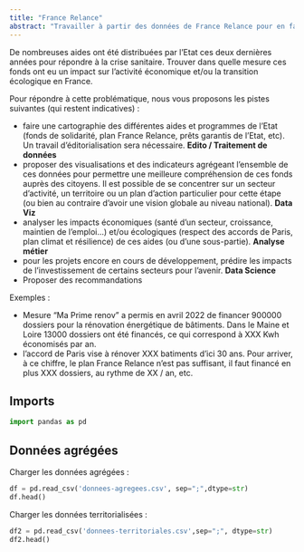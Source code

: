 ```yaml
---
title: "France Relance"
abstract: "Travailler à partir des données de France Relance pour en faire des analyses"
---
```


De nombreuses aides ont été distribuées par l’Etat ces deux dernières années pour répondre à la crise sanitaire. Trouver dans quelle mesure ces fonds ont eu un impact sur l’activité économique et/ou la transition écologique en France.

Pour répondre à cette problématique, nous vous proposons les pistes suivantes (qui restent indicatives) :

- faire une cartographie des différentes aides et programmes de l’Etat (fonds de solidarité, plan France Relance, prêts garantis de l’Etat, etc). Un travail d’éditorialisation sera nécessaire. **Edito / Traitement de données**
- proposer des visualisations et des indicateurs agrégeant l’ensemble de ces données pour permettre une meilleure compréhension de ces fonds auprès des citoyens. Il est possible de se concentrer sur un secteur d’activité, un territoire ou un plan d’action particulier pour cette étape (ou bien au contraire d’avoir une vision globale au niveau national). **Data Viz**
- analyser les impacts économiques (santé d’un secteur, croissance, maintien de l’emploi…) et/ou écologiques (respect des accords de Paris, plan climat et résilience) de ces aides (ou d’une sous-partie). **Analyse métier**
- pour les projets encore en cours de développement, prédire les impacts de l’investissement de certains secteurs pour l’avenir. **Data Science**
- Proposer des recommandations

Exemples : 

- Mesure “Ma Prime renov” a permis en avril 2022 de financer 900000 dossiers pour la rénovation énergétique de bâtiments. Dans le Maine et Loire 13000 dossiers ont été financés, ce qui correspond à XXX Kwh économisés par an.
- l’accord de Paris vise à rénover XXX batiments d’ici 30 ans. Pour arriver, à ce chiffre, le plan France Relance n’est pas suffisant, il faut financé en plus XXX dossiers, au rythme de XX / an, etc.

## Imports

```python
import pandas as pd
```

## Données agrégées

Charger les données agrégées :

```python
df = pd.read_csv('donnees-agregees.csv', sep=";",dtype=str)
df.head()
```

Charger les données territorialisées : 

```python
df2 = pd.read_csv('donnees-territoriales.csv',sep=";", dtype=str)
df2.head()
```

